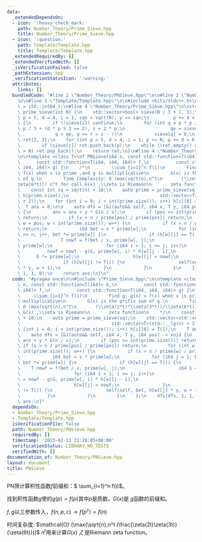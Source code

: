 ```yaml
---
data:
  _extendedDependsOn:
  - icon: ':heavy_check_mark:'
    path: Number_Theory/Prime_Sieve.hpp
    title: Number_Theory/Prime_Sieve.hpp
  - icon: ':question:'
    path: Template/Template.hpp
    title: Template/Template.hpp
  _extendedRequiredBy: []
  _extendedVerifiedWith: []
  _isVerificationFailed: false
  _pathExtension: hpp
  _verificationStatusIcon: ':warning:'
  attributes:
    links: []
  bundledCode: "#line 2 \"Number_Theory/PNSieve.hpp\"\n\n#line 2 \"Number_Theory/Prime_Sieve.hpp\"\
    \n\n#line 2 \"Template/Template.hpp\"\n\n#include <bits/stdc++.h>\n\nusing i64\
    \ = std::int64_t;\n#line 4 \"Number_Theory/Prime_Sieve.hpp\"\n\nstd::vector<int>\
    \ prime_sieve(int N) {\n    std::vector<bool> sieve(N / 3 + 1, 1);\n    for (int\
    \ p = 5, d = 4, i = 1, sqn = sqrt(N); p <= sqn;\n         p += d = 6 - d, i++)\
    \ {\n        if (!sieve[i]) continue;\n        for (int q = p * p / 3, r = d *\
    \ p / 3 + (d * p % 3 == 2), s = 2 * p,\n                 qe = sieve.size();\n\
    \             q < qe; q += r = s - r)\n            sieve[q] = 0;\n    }\n    std::vector<int>\
    \ ret{2, 3};\n    for (int p = 5, d = 4, i = 1; p <= N; p += d = 6 - d, i++)\n\
    \        if (sieve[i]) ret.push_back(p);\n    while (!ret.empty() && ret.back()\
    \ > N) ret.pop_back();\n    return ret;\n}\n#line 4 \"Number_Theory/PNSieve.hpp\"\
    \n\ntemplate <class T>\nT PNSieve(i64 n, const std::function<T(i64)> G,\n    \
    \      const std::function<T(i64, i64, i64)> f,\n          const std::function<T(i64,\
    \ i64, i64)> g) {\n    /*\n        \\sum_{i=1}^n f(i)\n        Find g: g(x) =\
    \ f(x) when x is prime ,and g is multiplicative\n        G(x) is the prifix sum\
    \ of g.\n        Time Complexity: O (max(sqrt(n),n^t\n       (\\zeta(2*t)*\\zeta(3*t))/\\\
    zeta(6*t))) n^t for call G(x) ,\\zeta is Riemann\n       zeta function\n    */\n\
    \    const int sq = sqrt(n) + 10;\n    auto prime = prime_sieve(sq);\n    std::vector<std::vector<T>>\
    \ h(prime.size(),\n                                  std::vector<T>(std::__lg(n)\
    \ + 2));\n    for (int i = 0; i < int(prime.size()); i++) h[i][0] = T(1);\n  \
    \  T ans = 0;\n\n    auto dfs = [&](auto&& self, i64 x, T y, i64 pos) -> void\
    \ {\n        ans = ans + y * G(n / x);\n        if (pos >= int(prime.size()))\
    \ return;\n        if (x > n / prime[pos] / prime[pos]) return;\n        for (int\
    \ w = pos; w < int(prime.size()); w++) {\n            if (x > n / prime[w] / prime[w])\
    \ return;\n            i64 bet = x * prime[w];\n            for (i64 j = 1; bet\
    \ <= n; j++, bet *= prime[w]) {\n                if (h[w][j] == T()) {\n     \
    \               T nowf = f(bet / x, prime[w], j);\n                    i64 G =\
    \ prime[w];\n                    for (i64 i = 1; i <= j; i++)\n              \
    \          nowf = nowf - g(G, prime[w], i) * h[w][j - i],\n                  \
    \      G *= prime[w];\n                    h[w][j] = nowf;\n                }\n\
    \                if (h[w][j] != T()) {\n                    self(self, bet, h[w][j]\
    \ * y, w + 1);\n                }\n            }\n        }\n    };\n    dfs(dfs,\
    \ 1, 1, 0);\n    return ans;\n}\n"
  code: "#pragma once\n\n#include \"Prime_Sieve.hpp\"\n\ntemplate <class T>\nT PNSieve(i64\
    \ n, const std::function<T(i64)> G,\n          const std::function<T(i64, i64,\
    \ i64)> f,\n          const std::function<T(i64, i64, i64)> g) {\n    /*\n   \
    \     \\sum_{i=1}^n f(i)\n        Find g: g(x) = f(x) when x is prime ,and g is\
    \ multiplicative\n        G(x) is the prifix sum of g.\n        Time Complexity:\
    \ O (max(sqrt(n),n^t\n       (\\zeta(2*t)*\\zeta(3*t))/\\zeta(6*t))) n^t for call\
    \ G(x) ,\\zeta is Riemann\n       zeta function\n    */\n    const int sq = sqrt(n)\
    \ + 10;\n    auto prime = prime_sieve(sq);\n    std::vector<std::vector<T>> h(prime.size(),\n\
    \                                  std::vector<T>(std::__lg(n) + 2));\n    for\
    \ (int i = 0; i < int(prime.size()); i++) h[i][0] = T(1);\n    T ans = 0;\n\n\
    \    auto dfs = [&](auto&& self, i64 x, T y, i64 pos) -> void {\n        ans =\
    \ ans + y * G(n / x);\n        if (pos >= int(prime.size())) return;\n       \
    \ if (x > n / prime[pos] / prime[pos]) return;\n        for (int w = pos; w <\
    \ int(prime.size()); w++) {\n            if (x > n / prime[w] / prime[w]) return;\n\
    \            i64 bet = x * prime[w];\n            for (i64 j = 1; bet <= n; j++,\
    \ bet *= prime[w]) {\n                if (h[w][j] == T()) {\n                \
    \    T nowf = f(bet / x, prime[w], j);\n                    i64 G = prime[w];\n\
    \                    for (i64 i = 1; i <= j; i++)\n                        nowf\
    \ = nowf - g(G, prime[w], i) * h[w][j - i],\n                        G *= prime[w];\n\
    \                    h[w][j] = nowf;\n                }\n                if (h[w][j]\
    \ != T()) {\n                    self(self, bet, h[w][j] * y, w + 1);\n      \
    \          }\n            }\n        }\n    };\n    dfs(dfs, 1, 1, 0);\n    return\
    \ ans;\n}"
  dependsOn:
  - Number_Theory/Prime_Sieve.hpp
  - Template/Template.hpp
  isVerificationFile: false
  path: Number_Theory/PNSieve.hpp
  requiredBy: []
  timestamp: '2023-02-11 22:28:05+08:00'
  verificationStatus: LIBRARY_NO_TESTS
  verifiedWith: []
documentation_of: Number_Theory/PNSieve.hpp
layout: document
title: PNSieve
---
```


PN筛计算积性函数$f$前缀和：$ \sum_{i=1}^n f(i)$。

找到积性函数$g$使的$g(p) = f(p)$其中$p$是质数。$G(x)$是 $g$函数的前缀和。

$f,g$以三参数传入，$f(n,p,c) \rightarrow f(p^c) = f(n)$

时间复杂度: $\mathcal{O} (\max(\sqrt{n},n^t (\frac{\zeta(2t)\zeta(3t)}{\zeta(6t)}))$ $n^t$用来计算$G(x)$ ,$\zeta$ 是Riemann zeta function。